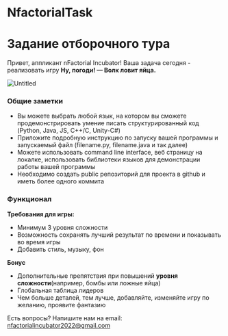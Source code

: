 # NfactorialTask
# Задание отборочного тура

Привет, аппликант nFactorial Incubator! Ваша задача сегодня - реализовать игру **Ну, погоди! — Волк ловит яйца.**

![Untitled](https://s3-us-west-2.amazonaws.com/secure.notion-static.com/34ef303a-40d5-4d3b-9c61-4e7f8a2c7ed4/Untitled.png)

### **Общие заметки**

- Вы можете выбрать любой язык, на котором вы сможете продемонстрировать умение писать структурированный код (Python, Java, JS, C++/C, Unity-C#)
- Приложите подробную инструкцию по запуску вашей программы и запускаемый файл (filename.py, filename.java и так далее)
- Можете использовать command line interface, веб страницу на локалкe, использовать библиотеки языков для демонстрации работы вашей программы
- Необходимо создать public репозиторий для проекта в github и иметь более одного коммита

### **Функционал**

**Требования для игры:**

- Минимум 3 уровня сложности
- Возможность сохранять лучший результат по времени и показывать во время игры
- Добавить стиль, музыку, фон

**Бонус**

- Дополнительные препятствия при повышений **уровня сложности**(например, бомбы или ложные яйца)
- Глобальная таблица лидеров
- Чем больше деталей, тем лучше, добавляйте, изменяйте игру по желанию, проявите фантазию

Есть вопросы? Напишите нам на email: nfactorialincubator2022@gmail.com
